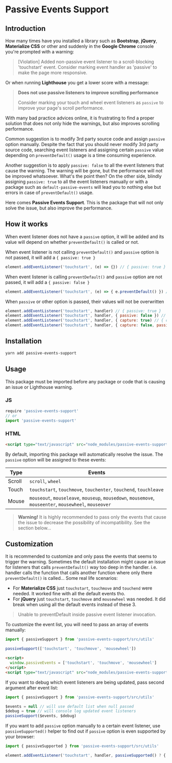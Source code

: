 # Passive Events Support

## Introduction

How many times have you installed a library such as **Bootstrap**, **jQuery**, **Materialize CSS** or other and suddenly in the **Google Chrome** console you're prompted with a warning:

> [Violation] Added non-passive event listener to a scroll-blocking 'touchstart' event. Consider marking event handler as 'passive' to make the page more responsive.

Or when running **Lighthouse** you get a lower score with a message:

> **Does not use passive listeners to improve scrolling performance**
>
> Consider marking your touch and wheel event listeners as `passive` to improve your page's scroll performance.

With many bad practice advices online, it is frustrating to find a proper solution that does not only hide the warnings, but also improves scrolling performance.

Common suggestion is to modify 3rd party source code and assign `passive` option manually. Despite the fact that you should never modify 3rd party source code, searching event listeners and assigning certain `passive` value depending on `preventDefault()` usage is a time consuming experience.

Another suggestion is to apply `passive: false` to all the event listeners that cause the warning. The warning will be gone, but the performance will not be improved whatsoever. What's the point then? On the other side, blindly assigning `passive: true` to all the event listeners manually or with a package such as `default-passive-events` will lead you to nothing else but errors in case of `preventDefault()` usage.

Here comes **Passive Events Support**. This is the package that will not only solve the issue, but also improve the performance.

## How it works

When event listener does not have a `passive` option, it will be added and its value will depend on whether `preventDefault()` is called or not.

When event listener is not calling `preventDefault()` and `passive` option is not passed, it will add a `{ passive: true }`

```js
element.addEventListener('touchstart', (e) => {}) // { passive: true }
```

When event listener is calling `preventDefault()` and `passive` option are not passed, it will add a `{ passive: false }`

```js
element.addEventListener('touchstart', (e) => { e.preventDefault() }) // { passive: false }
```

When `passive` or other option is passed, their values will not be overwritten
```js
element.addEventListener('touchstart', handler) // { passive: true }
element.addEventListener('touchstart', handler, { passive: false }) // { passive: false }
element.addEventListener('touchstart', handler, { capture: true) // { capture: true, passive: true }
element.addEventListener('touchstart', handler, { capture: false, passive: false }) // { capture: false, passive: false }
```

## Installation

```bash
yarn add passive-events-support
```

## Usage

This package must be imported before any package or code that is causing an issue or Lighthouse warning.

### JS

```js
require 'passive-events-support'
// or
import 'passive-events-support'
```

### HTML

```html
<script type="text/javascript" src="node_modules/passive-events-support/dist/main.js"></script>
```

By default, importing this package will automatically resolve the issue. The `passive` option will be assigned to these events:

| Type | Events |
| --- | --- |
| Scroll | `scroll`, `wheel` |
| Touch | `touchstart`, `touchmove`, `touchenter`, `touchend`, `touchleave` |
| Mouse | `mouseout`, `mouseleave`, `mouseup`, `mousedown`, `mousemove`, `mouseenter`, `mousewheel`, `mouseover` |

> **Warning!** It is highly recommended to pass only the events that cause the issue to decrease the possibility of incompatibility. See the section below...

## Customization

It is recommended to customize and only pass the events that seems to trigger the warning. Sometimes the default installation might cause an issue for listeners that calls `preventDefault()` way too deep in the handler. i.e. handler calls the function that calls another function where only there `preventDefault()` is called... Some real life scenarios:

- For **Materialize CSS** just `touchstart`, `touchmove` and `touchend` were needed. It worked fine with all the default events tho.
- For **jQuery** just `touchstart`, `touchmove` and `mousewheel` was needed. It did break when using all the default events instead of these 3.

> Unable to preventDefault inside passive event listener invocation.

To customize the event list, you will need to pass an array of events manually:

```js
import { passiveSupport } from 'passive-events-support/src/utils'

passiveSupport(['touchstart', 'touchmove', 'mousewheel'])
```

```html
<script>
  window.passiveEvents = ['touchstart', 'touchmove', 'mousewheel']
</script>
<script type="text/javascript" src="node_modules/passive-events-support/dist/main.js"></script>
```

If you want to debug which event listeners are being updated, pass second argument after event list:

```js
import { passiveSupport } from 'passive-events-support/src/utils'

$events = null // will use default list when null passed
$debug = true // will console log updated event listeners
passiveSupport($events, $debug)
```

If you want to add `passive` option manually to a certain event listener, use `passiveSupported()` helper to find out if `passive` option is even supported by your browser:

```js
import { passiveSupported } from 'passive-events-support/src/utils'

element.addEventListener('touchstart', handler, passiveSupported() ? { passive: true } : false)
```